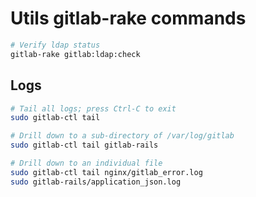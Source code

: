 # Utils gitlab-rake commands

```bash
# Verify ldap status
gitlab-rake gitlab:ldap:check

```

## Logs
```bash
# Tail all logs; press Ctrl-C to exit
sudo gitlab-ctl tail

# Drill down to a sub-directory of /var/log/gitlab
sudo gitlab-ctl tail gitlab-rails

# Drill down to an individual file
sudo gitlab-ctl tail nginx/gitlab_error.log
sudo gitlab-rails/application_json.log
```
